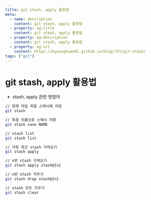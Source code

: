 ```yaml
---
title: git stash, apply 활용법
meta:
  - name: description
    content: git stash, apply 활용법
  - property: og:title
    content: git stash, apply 활용법
  - property: og:description
    content: git stash, apply 활용법
  - property: og:url
    content: https://kyounghwan01.github.io/blog/기타/git-stash/
tags: ["git"]
---
```


# git stash, apply 활용법

- stash, apply 관련 명령어

```sh
// 현재 작업 파일 스태시에 저장
git stash

// 특정 이름으로 스태시 저장
git stash save NAME

// stash list
git stash list

// 가장 최근 stash 가져오기
git stash apply

// n번 stash 가져오기
git stash apply stash@{n}

// n번 stash 지우기
git stash drop stash@{n}

// stash 모두 지우기
git stash clear
```
